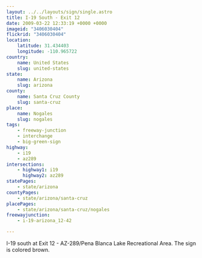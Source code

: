 ```yaml
---
layout: ../../layouts/sign/single.astro
title: I-19 South - Exit 12
date: 2009-03-22 12:33:19 +0000 +0000
imageid: "3406030404"
flickrid: "3406030404"
location:
    latitude: 31.434403
    longitude: -110.965722
country:
    name: United States
    slug: united-states
state:
    name: Arizona
    slug: arizona
county:
    name: Santa Cruz County
    slug: santa-cruz
place:
    name: Nogales
    slug: nogales
tags:
    - freeway-junction
    - interchange
    - big-green-sign
highway:
    - i19
    - az289
intersections:
    - highway1: i19
      highway2: az289
statePages:
    - state/arizona
countyPages:
    - state/arizona/santa-cruz
placePages:
    - state/arizona/santa-cruz/nogales
freewayjunction:
    - i-19-arizona_12-42

---
```

I-19 south at Exit 12 - AZ-289/Pena Blanca Lake Recreational Area. The sign is colored brown.